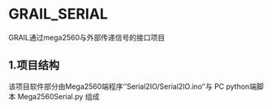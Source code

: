# GRAIL_SERIAL
GRAIL通过mega2560与外部传递信号的接口项目
## 1.项目结构
该项目软件部分由Mega2560端程序‘’Serial2IO/Serial2IO.ino‘’与 PC python端脚本 Mega2560Serial.py 组成
